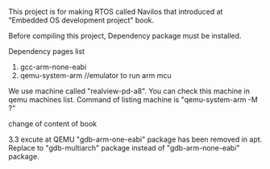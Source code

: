 This project is for making RTOS called Navilos that introduced at "Embedded OS development project" book.

Before compiling this project, Dependency package must be installed.

Dependency pages list
1.	gcc-arm-none-eabi
2.	qemu-system-arm			//emulator to run arm mcu

We use machine called "realview-pd-a8". You can check this machine in qemu machines list.
Command of listing machine is "qemu-system-arm -M ?"

change of content of book

3.3 excute at QEMU
"gdb-arm-one-eabi" package has been removed in apt.
Replace to "gdb-multiarch" package instead of "gdb-arm-none-eabi" package.
